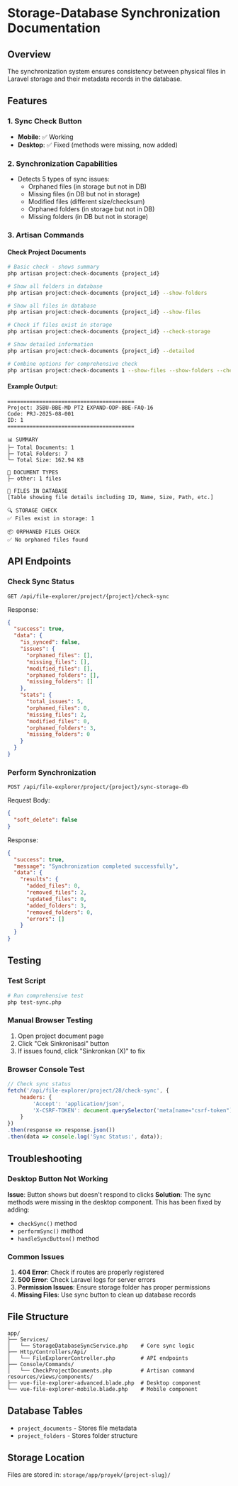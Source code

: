 # Storage-Database Synchronization Documentation

## Overview
The synchronization system ensures consistency between physical files in Laravel storage and their metadata records in the database.

## Features

### 1. Sync Check Button
- **Mobile**: ✅ Working
- **Desktop**: ✅ Fixed (methods were missing, now added)

### 2. Synchronization Capabilities
- Detects 5 types of sync issues:
  - Orphaned files (in storage but not in DB)
  - Missing files (in DB but not in storage)
  - Modified files (different size/checksum)
  - Orphaned folders (in storage but not in DB)
  - Missing folders (in DB but not in storage)

### 3. Artisan Commands

#### Check Project Documents
```bash
# Basic check - shows summary
php artisan project:check-documents {project_id}

# Show all folders in database
php artisan project:check-documents {project_id} --show-folders

# Show all files in database
php artisan project:check-documents {project_id} --show-files

# Check if files exist in storage
php artisan project:check-documents {project_id} --check-storage

# Show detailed information
php artisan project:check-documents {project_id} --detailed

# Combine options for comprehensive check
php artisan project:check-documents 1 --show-files --show-folders --check-storage --detailed
```

#### Example Output:
```
========================================
Project: 3SBU-BBE-MD PT2 EXPAND-ODP-BBE-FAQ-16
Code: PRJ-2025-08-001
ID: 1
========================================

📊 SUMMARY
├─ Total Documents: 1
├─ Total Folders: 7
└─ Total Size: 162.94 KB

📁 DOCUMENT TYPES
├─ other: 1 files

📄 FILES IN DATABASE
[Table showing file details including ID, Name, Size, Path, etc.]

🔍 STORAGE CHECK
✅ Files exist in storage: 1

📦 ORPHANED FILES CHECK
✅ No orphaned files found
```

## API Endpoints

### Check Sync Status
```
GET /api/file-explorer/project/{project}/check-sync
```

Response:
```json
{
  "success": true,
  "data": {
    "is_synced": false,
    "issues": {
      "orphaned_files": [],
      "missing_files": [],
      "modified_files": [],
      "orphaned_folders": [],
      "missing_folders": []
    },
    "stats": {
      "total_issues": 5,
      "orphaned_files": 0,
      "missing_files": 2,
      "modified_files": 0,
      "orphaned_folders": 3,
      "missing_folders": 0
    }
  }
}
```

### Perform Synchronization
```
POST /api/file-explorer/project/{project}/sync-storage-db
```

Request Body:
```json
{
  "soft_delete": false
}
```

Response:
```json
{
  "success": true,
  "message": "Synchronization completed successfully",
  "data": {
    "results": {
      "added_files": 0,
      "removed_files": 2,
      "updated_files": 0,
      "added_folders": 3,
      "removed_folders": 0,
      "errors": []
    }
  }
}
```

## Testing

### Test Script
```bash
# Run comprehensive test
php test-sync.php
```

### Manual Browser Testing
1. Open project document page
2. Click "Cek Sinkronisasi" button
3. If issues found, click "Sinkronkan (X)" to fix

### Browser Console Test
```javascript
// Check sync status
fetch('/api/file-explorer/project/28/check-sync', {
    headers: {
        'Accept': 'application/json',
        'X-CSRF-TOKEN': document.querySelector('meta[name="csrf-token"]').content
    }
})
.then(response => response.json())
.then(data => console.log('Sync Status:', data));
```

## Troubleshooting

### Desktop Button Not Working
**Issue**: Button shows but doesn't respond to clicks
**Solution**: The sync methods were missing in the desktop component. This has been fixed by adding:
- `checkSync()` method
- `performSync()` method  
- `handleSyncButton()` method

### Common Issues
1. **404 Error**: Check if routes are properly registered
2. **500 Error**: Check Laravel logs for server errors
3. **Permission Issues**: Ensure storage folder has proper permissions
4. **Missing Files**: Use sync button to clean up database records

## File Structure
```
app/
├── Services/
│   └── StorageDatabaseSyncService.php    # Core sync logic
├── Http/Controllers/Api/
│   └── FileExplorerController.php        # API endpoints
├── Console/Commands/
│   └── CheckProjectDocuments.php         # Artisan command
resources/views/components/
├── vue-file-explorer-advanced.blade.php  # Desktop component
└── vue-file-explorer-mobile.blade.php    # Mobile component
```

## Database Tables
- `project_documents` - Stores file metadata
- `project_folders` - Stores folder structure

## Storage Location
Files are stored in: `storage/app/proyek/{project-slug}/`